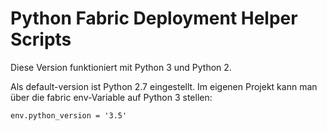 # Python Fabric Deployment Helper Scripts

Diese Version funktioniert mit Python 3 und Python 2.

Als default-version ist Python 2.7 eingestellt.
Im eigenen Projekt kann man über die fabric env-Variable auf Python 3 stellen:

```
env.python_version = '3.5'
```
